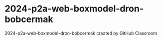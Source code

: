 # 2024-p2a-web-boxmodel-dron-bobcermak
2024-p2a-web-boxmodel-dron-bobcermak created by GitHub Classroom
